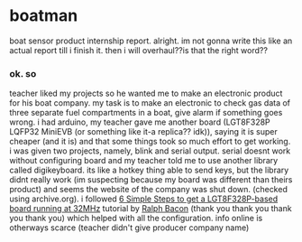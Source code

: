 # boatman
boat sensor product internship report.
alright. im not gonna write this like an actual report till i finish it. then i will overhaul??is that the right word??

### ok. so

teacher liked my projects so he wanted me to make an electronic product for his boat company.
my task is to make an electronic to check gas data of three separate fuel compartments in a boat, give alarm if something goes wrong. i had arduino, my teacher gave me another board (LGT8F328P LQFP32 MiniEVB (or something like it-a replica?? idk)), saying it is super cheaper (and it is) and that some things took so much effort to get working. i was given two projects, namely, blink and serial output. serial doesnt work without configuring board and my teacher told me to use another library called digikeyboard. its like a hotkey thing able to send keys, but the library didnt really work (im suspecting because my board was different than theirs product) and seems the website of the company was shut down. (checked using archive.org). i followed [6 Simple Steps to get a LGT8F328P-based board running at 32MHz](https://github.com/RalphBacon/LGT8F328P-Arduino-Clone-Chip-ATMega328P?tab=readme-ov-file#6-simple-steps-to-get-a-lgt8f328p-based-board-running-at-32mhz) tutorial by [Ralph Bacon](https://github.com/RalphBacon) (thank you thank you thank you thank you) which helped with all the configuration. info online is otherways scarce (teacher didn't give producer company name)



